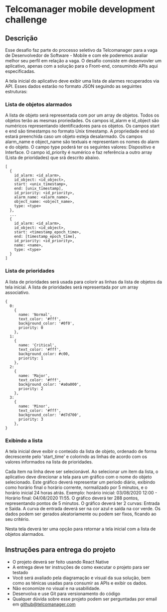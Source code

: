 # Telcomanager mobile development challenge

## Descrição

Esse desafio faz parte do processo seletivo da Telcomanager para a vaga de Desenvolvedor de Software - Mobile e com ele poderemos avaliar melhor seu perfil em relação a vaga. O desafio consiste em desenvovler um aplicativo, apenas com a solução para o Front-end, consumindo APIs aqui especificadas.

A tela inicial do aplicativo deve exibir uma lista de alarmes recuperados via API. Esses dados estarão no formato JSON seguindo as seguintes estruturas:

### Lista de objetos alarmados

A lista de objeto será representada com por um array de objetos. Todos os objetos terão as mesmas proriedades. 
Os campos id_alarm e id_object são numéricos representando identificadores para os objetos.
Os campos start e end são timestamps no formato Unix timestamp.
A propriedade end só estará preenchida caso um objeto esteja desalarmado.
Os campos alarm_name e object_name são textuais e representam os nomes do alarm e do objeto.
O campo type poderá ter os seguintes valores: Dispositivo e Interface.
O campo id_priority é numérico e faz referência a outro array (Lista de prioridades) que srá descrito abaixo.

```
[
  {  
    id_alarm: <id_alarm>,
    id_object: <id_object>,
    start: <unix_timestamp>,
    end: [unix_timestamp],
    id_priority: <id_priority>,
    alarm_name: <alarm_name>,
    object_name: <object_name>,
    type: <type>
  },
  ...
  {  
    id_alarm: <id_alarm>,
    id_object: <id_object>,
    start: <timestamp_epoch_time>,
    end: [timestamp_epoch_time],
    id_priority: <id_priority>,
    name: <name>,
    type: <type>
  }
]
```
  
### Lista de prioridades

A lista de prioridades será usada para colorir as linhas da lista de objetos da tela inicial.
A lista de prioridades será representada por um array associativo. 

```
{
  0:
    {
      name: 'Normal',
      text_color: '#fff',
      background_color: '#0f0',
      priority: 0
    },
  1:
    {
      name: 'Critical',
      text_color: '#fff',
      background_color: #c00,
      priority: 1
    },
  2:
    {
      name: 'Major',
      text_color: '#fff',
      background_color: '#a0a000',
      priority: 2
    },
  3:
    {
      name: 'Minor',
      text_color: '#fff',
      background_color: '#d7d700',
      priority: 3
    },
}
```

### Exibindo a lista

A tela inicial deve exibir o conteúdo da lista de objeto, ordenado de forma decrescente pelo 'start_time' e colorindo as linhas de acordo com os valores informados na lista de prioridades.

Cada item na linha deve ser selecionável. Ao selecionar um item da lista, o aplicativo deve direcionar a tela para um gráfico com o nome do objeto selecionado.
Este gráfico deverá representar um período diário, exibindo como horário final o horário corrente, normalizado por 5 minutos, e o horário inicial 24 horas atrás.
Exemplo: horário inicial: 03/08/2020 12:00 - Horário final: 04/08/2020 11:55.
O gráfico deverá ter 288 pontos, representando pontos de 5 minutos.
O gráfico deverá ter 2 curvas: Entrada e Saída. A curva de entrada deverá ser na cor azul e saída na cor verde.
Os dados podem ser gerados aleatoriamente ou podem ser fixos, ficando ao seu critério.

Nesta tela deverá ter uma opção para retornar a tela inicial com a lista de objetos alarmados.


## Instruções para entrega do projeto

- O projeto deverá ser feito usando React Native
- A entrega deve ter instruções de como executar o projeto para ser testado
- Você será avaliado pela diagramação e visual da sua solução, bem como as ténicas usadas para consumir as APIs e exibir os dados.
- Não economize no visual e na usabilidade.
- Desenvolva e use Git para versionamento do código
- Qualquer dúvida sobre esse projeto podem ser perguntadas por email em github@telcomanager.com
